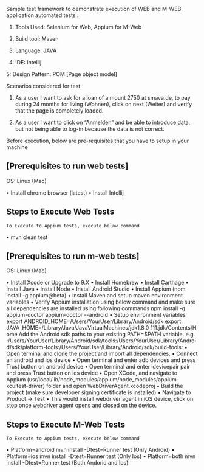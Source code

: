 
Sample test framework to demonstrate execution of WEB and M-WEB application automated tests         .

1. Tools Used: Selenium for Web, Appium for M-Web

2. Build tool: Maven

3. Language: JAVA

4. IDE: Intellij

5: Design Pattern: POM [Page object model]


Scenarios considered for test:

1. As a user I want to ask for a loan of a mount 2750 at smava.de, to pay during 24 months for living (Wohnen), click on next (Weiter) and verify that the page is completely loaded.

2. As a user I want to click on “Anmelden” and be able to introduce data, but not being able to log-in because the data is not correct.



Before execution, below are pre-requisites that you have to setup in your machine

## [Prerequisites to run web tests]

OS: Linux (Mac)

•  Install chrome browser (latest)
•  Install Intellij


## Steps to Execute Web Tests

	To Execute to Appium tests, execute below command

•	mvn clean test


## [Prerequisites to run m-web tests]


OS: Linux (Mac)

•	Install Xcode or Upgrade to 9.X
•	Install Homebrew
•	Install Carthage
•	Install Java
•	Install Node
•	Install Android Studio
•	Install Appium (npm install -g appium@beta)
•	Install Maven and setup maven environment variables
•	Verify Appium installation using below command and make sure all dependencies are installed using following commands
	    npm install -g appium-doctor
    	appium-doctor --android
•	Setup environment variables
        export ANDROID_HOME=/Users/YourUser/Library/Android/sdk
        export JAVA_HOME=/Library/Java/JavaVirtualMachines/jdk1.8.0_111.jdk/Contents/Home
        Add the Android sdk paths to your existing PATH=$PATH variable. e.g. :/Users/YourUser/Library/Android/sdk/tools:/Users/YourUser/Library/Android/sdk/platform-tools:/Users/YourUser/Library/Android/sdk/build-tools:
•	Open terminal and clone the project and import all dependencies.
•	Connect an android and ios device
•	Open terminal and enter adb devices and press Trust button on android device
•	Open terminal and enter idevicepair pair and press Trust button on ios device
•	Open XCode, and navigate to Appium (usr/local/lib/node_modules/appium/node_modules/appium-xcuitest-driver) folder and open WebDriverAgent.xcodeproj
•	Build the project (make sure developer signing certificate is installed)
•	Navigate to Product -> Test
•	This would install webdriver agent in iOS device, click on stop once webdriver agent opens and closed on the device.


## Steps to Execute M-Web Tests

	To Execute to Appium tests, execute below command

•	Platform=android mvn install -Dtest=Runner test (Only Android)
•	Platform=ios mvn install -Dtest=Runner test (Only Ios)
•	Platform=both mvn install -Dtest=Runner test (Both Andorid and Ios)
